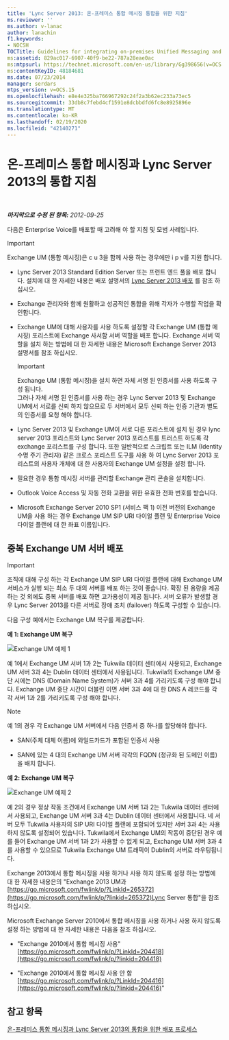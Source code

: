 ```yaml
---
title: 'Lync Server 2013: 온-프레미스 통합 메시징 통합을 위한 지침'
ms.reviewer: ''
ms.author: v-lanac
author: lanachin
f1.keywords:
- NOCSH
TOCTitle: Guidelines for integrating on-premises Unified Messaging and Lync Server
ms:assetid: 829ac017-6907-40f9-be22-787a28eae0ac
ms:mtpsurl: https://technet.microsoft.com/en-us/library/Gg398656(v=OCS.15)
ms:contentKeyID: 48184681
ms.date: 07/23/2014
manager: serdars
mtps_version: v=OCS.15
ms.openlocfilehash: e8e4e325ba766967292c24f2a3b62ec233a73ec5
ms.sourcegitcommit: 33db8c7febd4cf1591e8dcbbdfd6fc8e8925896e
ms.translationtype: MT
ms.contentlocale: ko-KR
ms.lasthandoff: 02/19/2020
ms.locfileid: "42140271"
---
```

<div data-xmlns="http://www.w3.org/1999/xhtml">

<div class="topic" data-xmlns="http://www.w3.org/1999/xhtml" data-msxsl="urn:schemas-microsoft-com:xslt" data-cs="http://msdn.microsoft.com/">

<div data-asp="https://msdn2.microsoft.com/asp">

# <a name="guidelines-for-integrating-on-premises-unified-messaging-and-lync-server-2013"></a>온-프레미스 통합 메시징과 Lync Server 2013의 통합 지침

</div>

<div id="mainSection">

<div id="mainBody">

<span> </span>

_**마지막으로 수정 된 항목:** 2012-09-25_

다음은 Enterprise Voice를 배포할 때 고려해 야 할 지침 및 모범 사례입니다.

<div>


> [!IMPORTANT]  
> Exchange UM (통합 메시징)은 c u 3을 함께 사용 하는 경우에만 i p v를 지원 합니다.



</div>

  - Lync Server 2013 Standard Edition Server 또는 프런트 엔드 풀을 배포 합니다. 설치에 대 한 자세한 내용은 배포 설명서의 [Lync Server 2013 배포](lync-server-2013-deploying-lync-server.md) 를 참조 하십시오.

  - Exchange 관리자와 함께 원활하고 성공적인 통합을 위해 각자가 수행할 작업을 확인합니다.

  - Exchange UM에 대해 사용자를 사용 하도록 설정할 각 Exchange UM (통합 메시징) 포리스트에 Exchange 사서함 서버 역할을 배포 합니다. Exchange 서버 역할을 설치 하는 방법에 대 한 자세한 내용은 Microsoft Exchange Server 2013 설명서를 참조 하십시오.
    
    <div>
    

    > [!IMPORTANT]  
    > Exchange UM (통합 메시징)을 설치 하면 자체 서명 된 인증서를 사용 하도록 구성 됩니다.<BR>그러나 자체 서명 된 인증서를 사용 하는 경우 Lync Server 2013 및 Exchange UM에서 서로를 신뢰 하지 않으므로 두 서버에서 모두 신뢰 하는 인증 기관과 별도의 인증서를 요청 해야 합니다.

    
    </div>

  - Lync Server 2013 및 Exchange UM이 서로 다른 포리스트에 설치 된 경우 lync server 2013 포리스트와 Lync Server 2013 포리스트를 트러스트 하도록 각 exchange 포리스트를 구성 합니다. 또한 일반적으로 스크립트 또는 ILM (Identity 수명 주기 관리자) 같은 크로스 포리스트 도구를 사용 하 여 Lync Server 2013 포리스트의 사용자 개체에 대 한 사용자의 Exchange UM 설정을 설정 합니다.

  - 필요한 경우 통합 메시징 서버를 관리할 Exchange 관리 콘솔을 설치합니다.

  - Outlook Voice Access 및 자동 전화 교환을 위한 유효한 전화 번호를 받습니다.

  - Microsoft Exchange Server 2010 SP1 (서비스 팩 1) 이전 버전의 Exchange UM을 사용 하는 경우 Exchange UM SIP URI 다이얼 플랜 및 Enterprise Voice 다이얼 플랜에 대 한 좌표 이름입니다.

<div>

## <a name="deploying-redundant-exchange-um-servers"></a>중복 Exchange UM 서버 배포

<div>


> [!IMPORTANT]  
> 조직에 대해 구성 하는 각 Exchange UM SIP URI 다이얼 플랜에 대해 Exchange UM 서비스가 실행 되는 최소 두 대의 서버를 배포 하는 것이 좋습니다. 확장 된 용량을 제공 하는 것 외에도 중복 서버를 배포 하면 고가용성이 제공 됩니다. 서버 오류가 발생할 경우 Lync Server 2013를 다른 서버로 장애 조치 (failover) 하도록 구성할 수 있습니다.



</div>

다음 구성 예에서는 Exchange UM 복구를 제공합니다.

**예 1: Exchange UM 복구**

![Exchange UM 예제 1](images/Gg398656.3644b847-0847-4550-a989-e3fc51de5c4b(OCS.15).jpg "Exchange UM 예제 1")

예 1에서 Exchange UM 서버 1과 2는 Tukwila 데이터 센터에서 사용되고, Exchange UM 서버 3과 4는 Dublin 데이터 센터에서 사용됩니다. Tukwila의 Exchange UM 중단 시에는 DNS (Domain Name System)가 서버 3과 4를 가리키도록 구성 해야 합니다. Exchange UM 중단 시간이 더블린 이면 서버 3과 4에 대 한 DNS A 레코드를 각각 서버 1과 2를 가리키도록 구성 해야 합니다.

<div>


> [!NOTE]  
> 예 1의 경우 각 Exchange UM 서버에서 다음 인증서 중 하나를 할당해야 합니다. 
> <UL>
> <LI>
> <P>SAN(주체 대체 이름)에 와일드카드가 포함된 인증서 사용</P>
> <LI>
> <P>SAN에 있는 4 대의 Exchange UM 서버 각각의 FQDN (정규화 된 도메인 이름)을 배치 합니다.</P></LI></UL>



</div>

**예 2: Exchange UM 복구**

![Exchange UM 예제 2](images/Gg398656.15754273-306e-448d-b258-84bc2936a2e8(OCS.15).jpg "Exchange UM 예제 2")

예 2의 경우 정상 작동 조건에서 Exchange UM 서버 1과 2는 Tukwila 데이터 센터에서 사용되고, Exchange UM 서버 3과 4는 Dublin 데이터 센터에서 사용됩니다. 네 서버 모두 Tukwila 사용자의 SIP URI 다이얼 플랜에 포함되어 있지만 서버 3과 4는 사용하지 않도록 설정되어 있습니다. Tukwila에서 Exchange UM의 작동이 중단된 경우 예를 들어 Exchange UM 서버 1과 2가 사용할 수 없게 되고, Exchange UM 서버 3과 4를 사용할 수 있으므로 Tukwila Exchange UM 트래픽이 Dublin의 서버로 라우팅됩니다.

Exchange 2013에서 통합 메시징을 사용 하거나 사용 하지 않도록 설정 하는 방법에 대 한 자세한 내용은의 "Exchange 2013 UM과 [https://go.microsoft.com/fwlink/p/?LinkId=265372](https://go.microsoft.com/fwlink/p/?linkid=265372)Lync Server 통합"을 참조 하십시오.

Microsoft Exchange Server 2010에서 통합 메시징을 사용 하거나 사용 하지 않도록 설정 하는 방법에 대 한 자세한 내용은 다음을 참조 하십시오.

  - "Exchange 2010에서 통합 메시징 사용" [https://go.microsoft.com/fwlink/p/?LinkId=204418](https://go.microsoft.com/fwlink/p/?linkid=204418)

  - "Exchange 2010에서 통합 메시징 사용 안 함 [https://go.microsoft.com/fwlink/p/?LinkId=204416](https://go.microsoft.com/fwlink/p/?linkid=204416)"

</div>

<div>

## <a name="see-also"></a>참고 항목


[온-프레미스 통합 메시징과 Lync Server 2013의 통합을 위한 배포 프로세스](lync-server-2013-deployment-process-for-integrating-on-premises-unified-messaging.md)  
  

</div>

</div>

<span> </span>

</div>

</div>

</div>

